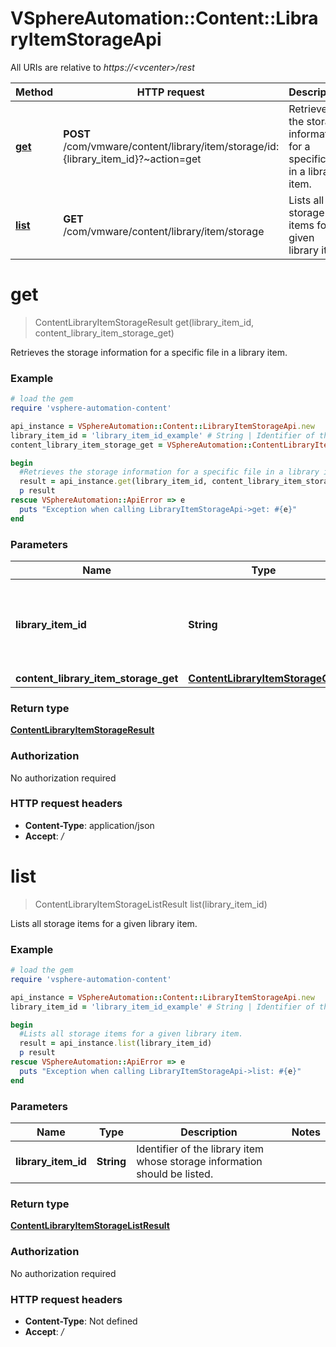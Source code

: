 # VSphereAutomation::Content::LibraryItemStorageApi

All URIs are relative to *https://&lt;vcenter&gt;/rest*

Method | HTTP request | Description
------------- | ------------- | -------------
[**get**](LibraryItemStorageApi.md#get) | **POST** /com/vmware/content/library/item/storage/id:{library_item_id}?~action&#x3D;get | Retrieves the storage information for a specific file in a library item.
[**list**](LibraryItemStorageApi.md#list) | **GET** /com/vmware/content/library/item/storage | Lists all storage items for a given library item.


# **get**
> ContentLibraryItemStorageResult get(library_item_id, content_library_item_storage_get)

Retrieves the storage information for a specific file in a library item.

### Example
```ruby
# load the gem
require 'vsphere-automation-content'

api_instance = VSphereAutomation::Content::LibraryItemStorageApi.new
library_item_id = 'library_item_id_example' # String | Identifier of the library item whose storage information should be retrieved.
content_library_item_storage_get = VSphereAutomation::ContentLibraryItemStorageGet.new # ContentLibraryItemStorageGet | 

begin
  #Retrieves the storage information for a specific file in a library item.
  result = api_instance.get(library_item_id, content_library_item_storage_get)
  p result
rescue VSphereAutomation::ApiError => e
  puts "Exception when calling LibraryItemStorageApi->get: #{e}"
end
```

### Parameters

Name | Type | Description  | Notes
------------- | ------------- | ------------- | -------------
 **library_item_id** | **String**| Identifier of the library item whose storage information should be retrieved. | 
 **content_library_item_storage_get** | [**ContentLibraryItemStorageGet**](ContentLibraryItemStorageGet.md)|  | 

### Return type

[**ContentLibraryItemStorageResult**](ContentLibraryItemStorageResult.md)

### Authorization

No authorization required

### HTTP request headers

 - **Content-Type**: application/json
 - **Accept**: */*



# **list**
> ContentLibraryItemStorageListResult list(library_item_id)

Lists all storage items for a given library item.

### Example
```ruby
# load the gem
require 'vsphere-automation-content'

api_instance = VSphereAutomation::Content::LibraryItemStorageApi.new
library_item_id = 'library_item_id_example' # String | Identifier of the library item whose storage information should be listed.

begin
  #Lists all storage items for a given library item.
  result = api_instance.list(library_item_id)
  p result
rescue VSphereAutomation::ApiError => e
  puts "Exception when calling LibraryItemStorageApi->list: #{e}"
end
```

### Parameters

Name | Type | Description  | Notes
------------- | ------------- | ------------- | -------------
 **library_item_id** | **String**| Identifier of the library item whose storage information should be listed. | 

### Return type

[**ContentLibraryItemStorageListResult**](ContentLibraryItemStorageListResult.md)

### Authorization

No authorization required

### HTTP request headers

 - **Content-Type**: Not defined
 - **Accept**: */*



